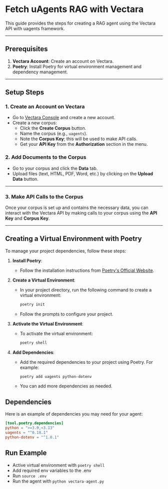# Fetch uAgents RAG with Vectara

This guide provides the steps for creating a RAG agent using the Vectara API with uagents framework.

---

## Prerequisites

1. **Vectara Account**: Create an account on Vectara.
2. **Poetry**: Install Poetry for virtual environment management and dependency management.

---

## Setup Steps

### 1. **Create an Account on Vectara**

- Go to [Vectara Console](https://console.vectara.com) and create a new account.
- Create a new corpus:
  - Click the **Create Corpus** button.
  - Name the corpus (e.g., `uagents`).
  - Note the **Corpus Key**; this will be used to make API calls.
  - Get your **API Key** from the **Authorization** section in the menu.

### 2. **Add Documents to the Corpus**

- Go to your corpus and click the **Data** tab.
- Upload files (text, HTML, PDF, Word, etc.) by clicking on the **Upload Data** button.

---

### 3. **Make API Calls to the Corpus**

Once your corpus is set up and contains the necessary data, you can interact with the Vectara API by making calls to your corpus using the **API Key** and **Corpus Key**.

---

## Creating a Virtual Environment with Poetry

To manage your project dependencies, follow these steps:

1. **Install Poetry**:

   - Follow the installation instructions from [Poetry's Official Website](https://python-poetry.org/docs/#installation).

2. **Create a Virtual Environment**:

   - In your project directory, run the following command to create a virtual environment:
     ```bash
     poetry init
     ```
   - Follow the prompts to configure your project.

3. **Activate the Virtual Environment**:

   - To activate the virtual environment:
     ```bash
     poetry shell
     ```

4. **Add Dependencies**:
   - Add the required dependencies to your project using Poetry. For example:
     ```bash
     poetry add uagents python-dotenv
     ```
   - You can add more dependencies as needed.

## Dependencies

Here is an example of dependencies you may need for your agent:

```toml
[tool.poetry.dependencies]
python = ">=3.9,<3.13"
uagents = "^0.18.1"
python-dotenv = "^1.0.1"
```

## Run Example

- Active virtual environment with `poetry shell`
- Add required env variables to the .env
- Run `source .env`
- Run the agent with `python vectara-agent.py`
